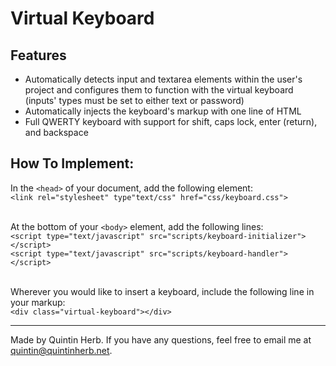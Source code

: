# Virtual Keyboard

## Features

+ Automatically detects input and textarea elements within the user's project and configures them to function with the virtual keyboard (inputs' types must be set to either text or password)
+ Automatically injects the keyboard's markup with one line of HTML
+ Full QWERTY keyboard with support for shift, caps lock, enter (return), and backspace

## How To Implement:

In the `<head>` of your document, add the following element:<br>
  `<link rel="stylesheet" type"text/css" href="css/keyboard.css">`
  
<br>At the bottom of your ```<body>``` element, add the following lines:<br>
  `<script type="text/javascript" src="scripts/keyboard-initializer"></script>`
  <br>`<script type="text/javascript" src="scripts/keyboard-handler"></script>`
  
<br>Wherever you would like to insert a keyboard, include the following line in your markup:<br>
  `<div class="virtual-keyboard"></div>`
  
---

Made by Quintin Herb.
If you have any questions, feel free to email me at quintin@quintinherb.net.
